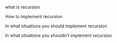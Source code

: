 what is recursion

How to implement recursion

In what situations you should implement recursion

In what situations you shouldn’t implement recursion
